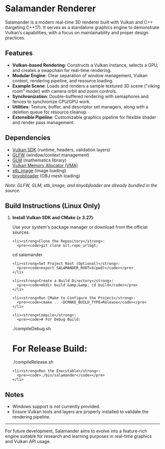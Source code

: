 <!DOCTYPE html>
<html lang="en">
<head>
  <meta charset="UTF-8">
  <title>Salamander Renderer</title>
</head>
<body>

  <h1>Salamander Renderer</h1>
  <p>
    Salamander is a modern real-time 3D renderer built with Vulkan and C++ (targeting C++17). 
    It serves as a standalone graphics engine to demonstrate Vulkan’s capabilities, 
    with a focus on maintainability and proper design practices.
  </p>

  <h2>Features</h2>
  <ul>
    <li><strong>Vulkan-based Rendering</strong>: Constructs a Vulkan instance, selects a GPU, and creates a swapchain for real-time rendering.</li>
    <li><strong>Modular Engine</strong>: Clear separation of window management, Vulkan context, rendering pipeline, and resource loading.</li>
    <li><strong>Example Scene</strong>: Loads and renders a sample textured 3D scene ("viking room" model) with camera orbit and zoom controls.</li>
    <li><strong>Synchronization</strong>: Double-buffered rendering with semaphores and fences to synchronize CPU/GPU work.</li>
    <li><strong>Utilities</strong>: Texture, buffer, and descriptor set managers, along with a deletion queue for resource cleanup.</li>
    <li><strong>Extensible Pipeline</strong>: Customizable graphics pipeline for flexible shader and render pass management.</li>
  </ul>

  <h2>Dependencies</h2>
  <ul>
    <li><a href="https://vulkan.lunarg.com/">Vulkan SDK</a> (runtime, headers, validation layers)</li>
    <li><a href="https://www.glfw.org/">GLFW</a> (window/context management)</li>
    <li><a href="https://github.com/g-truc/glm">GLM</a> (mathematics library)</li>
    <li><a href="https://github.com/GPUOpen-LibrariesAndSDKs/VulkanMemoryAllocator">Vulkan Memory Allocator (VMA)</a></li>
    <li><a href="https://github.com/nothings/stb">stb_image</a> (image loading)</li>
    <li><a href="https://github.com/tinyobjloader/tinyobjloader">tinyobjloader</a> (OBJ mesh loading)</li>
  </ul>
  <p><em>Note: GLFW, GLM, stb_image, and tinyobjloader are already bundled in the source.</em></p>

  <h2>Build Instructions (Linux Only)</h2>

  <ol>
    <li><strong>Install Vulkan SDK and CMake (≥ 3.27)</strong>:
      <p>Use your system's package manager or download from the official sources.</p>
    </li>

    <li><strong>Clone the Repository</strong>:
      <pre><code>git clone &lt;repo_url&gt;
cd salamander</code></pre>
    </li>

    <li><strong>Set Project Root (Optional)</strong>:
      <pre><code>export SALAMANDER_ROOT=$(pwd)</code></pre>
    </li>

    <li><strong>Create a Build Directory</strong>:
      <pre><code>mkdir build &amp;&amp; cd build</code></pre>
    </li>

    <li><strong>Run CMake to Configure the Project</strong>:
      <pre><code>cmake .. -DCMAKE_BUILD_TYPE=Release</code></pre>
    </li>

    <li><strong>Compile</strong>:
      <pre><code># For Debug Build:
./compileDebug.sh

# For Release Build:
./compileRelease.sh</code></pre>
    </li>

    <li><strong>Run the Executable</strong>:
      <pre><code>./bin/salamander</code></pre>
    </li>
  </ol>

  <h2>Notes</h2>
  <ul>
    <li>Windows support is not currently provided.</li>
    <li>Ensure Vulkan tools and layers are properly installed to validate the rendering pipeline.</li>
  </ul>

  <hr>

  <p>
    For future development, Salamander aims to evolve into a feature-rich engine suitable 
    for research and learning purposes in real-time graphics and Vulkan API usage.
  </p>

</body>
</html>
